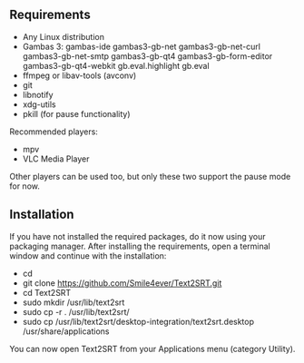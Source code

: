 Requirements
------------
- Any Linux distribution
- Gambas 3: gambas-ide gambas3-gb-net gambas3-gb-net-curl gambas3-gb-net-smtp gambas3-gb-qt4 gambas3-gb-form-editor gambas3-gb-qt4-webkit gb.eval.highlight gb.eval
- ffmpeg or libav-tools (avconv)
- git
- libnotify
- xdg-utils
- pkill (for pause functionality)
<!-- 
- gambas3-gb-gtk (for GTK support) -> cannot be used because we depend on gambas3-gb-qt4-webkit
-->
Recommended players:
* mpv
* VLC Media Player

Other players can be used too, but only these two support the pause mode for now.

Installation
------------
If you have not installed the required packages, do it now using your packaging manager. After installing the requirements, open a terminal window and continue with the installation:

- cd
- git clone https://github.com/Smile4ever/Text2SRT.git
- cd Text2SRT
- sudo mkdir /usr/lib/text2srt
- sudo cp -r . /usr/lib/text2srt/
- sudo cp /usr/lib/text2srt/desktop-integration/text2srt.desktop /usr/share/applications

You can now open Text2SRT from your Applications menu (category Utility).
